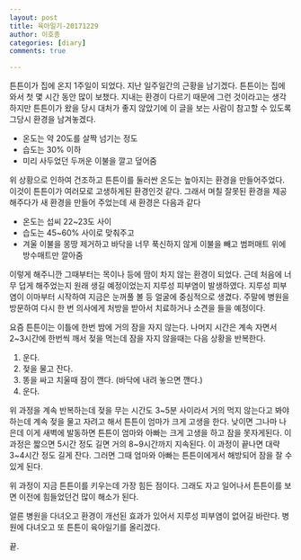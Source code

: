 ```yaml
---
layout: post
title: 육아일기-20171229
author: 이호종
categories: [diary]
comments: true

---
```


튼튼이가 집에 온지 1주일이 되었다. 지난 일주일간의 근황을 남기겠다. 튼튼이는 집에 와서 첫 몇 시간 동안 많이 보챘다. 지내는 환경이 다르기 때문에 그런 것이라고는 생각하지만 튼튼이가 왔을 당시 대처가 좋지 않았기에 이 글을 보는 사람이 참고할 수 있도록 그당시 환경을 남겨놓겠다.

- 온도는 약 20도를 살짝 넘기는 정도
- 습도는 30% 이하
- 미리 사두었던 두꺼운 이불을 깔고 덮어줌

위 상황으로 인하여 건조하고 튼튼이를 둘러싼 온도는 높아지는 환경을 만들어주었다. 이것이 튼튼이가 여러모로 고생하게된 환경인것 같다. 그래서 며칠 잘못된 환경을 제공해주다가 새 환경을 만들어 주었는데 새 환경은 다음과 같다

- 온도는 섭씨 22~23도 사이
- 습도는 45~60% 사이로 맞춰주고
- 겨울 이불을 몽땅 제거하고 바닥을 너무 푹신하지 않게 이불을 빼고 범퍼매트 위에 방수매트만 깔아줌

이렇게 해주니깐 그때부터는 목이나 등에 땀이 차지 않는 환경이 되었다. 근데 처음에 너무 덥게 해주었는지 원래 생길 예정이었는지 지루성 피부염이 발생하였다. 지루성 피부염이 이마부터 시작하여 지금은 눈꺼풀 볼 등 얼굴에 중심적으로 생겼다. 주말에 병원을 방문하여 다시 한 번 의사에게 처방을 받아서 치료하거나 소견을 들을 예정이다.

요즘 튼튼이는 이틀에 한번 밤에 거의 잠을 자지 않는다. 나머지 시간은 계속 자면서 2~3시간에 한번씩 깨서 젖을 먹는데 잠을 자지 않을때는 다음 상황을 반복한다.

1. 운다.
2. 젖을 물고 잔다.
3. 똥을 싸고 치울때 잠이 깬다. (바닥에 내려 놓으면 깬다.)
4. 운다.

위 과정을 계속 반복하는데 젖을 무는 시간도 3~5분 사이라서 거의 먹지 않는다고 봐야 하는데 계속 젖을 물고 자려고 해서 튼튼이 엄마가 크게 고생을 한다. 낮이면 그나마 나은데 이게 새벽에 발동하면 튼튼이 엄마와 아빠는 크게 고생을 하고 잠을 못자게된다. 이 과정은 짧으면 5시간 정도 길면 거의 8~9시간까지 지속된다. 이 과정이 끝나면 대략 3~4시간 정도 길게 잔다. 그러면 그때 엄마와 아빠는 튼튼이에게서 해방되어 잠을 잘 수 있게 된다.

위 과정이 지금 튼튼이를 키우는데 가장 힘든 점이다. 그래도 자고 일어나서 튼튼이를 보면 이전에 힘들었던건 많이 해소가 된다.

얼른 병원을 다녀오고 환경이 개선된 효과가 있어서 지루성 피부염이 없어길 바란다. 병원에 다녀오고 또 튼튼이 육아일기를 올리겠다.

끝.
